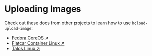 # Uploading Images

Check out these docs from other projects to learn how to use `hcloud-upload-image`:

- [Fedora CoreOS ↗](https://docs.fedoraproject.org/en-US/fedora-coreos/provisioning-hetzner/#_creating_a_snapshot)
- [Flatcar Container Linux ↗](https://www.flatcar.org/docs/latest/installing/cloud/hetzner/#building-the-snapshots-1)
- [Talos Linux ↗](https://www.talos.dev/v1.10/talos-guides/install/cloud-platforms/hetzner/#hcloud-upload-image)
